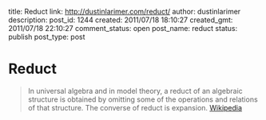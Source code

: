 title: Reduct
link: http://dustinlarimer.com/reduct/
author: dustinlarimer
description: 
post_id: 1244
created: 2011/07/18 18:10:27
created_gmt: 2011/07/18 22:10:27
comment_status: open
post_name: reduct
status: publish
post_type: post

# Reduct

> In universal algebra and in model theory, a reduct of an algebraic structure is obtained by omitting some of the operations and relations of that structure. The converse of reduct is expansion. [Wikipedia](http://en.wikipedia.org/wiki/Reduct)